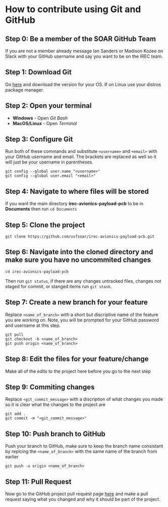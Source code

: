 # How to contribute using Git and GitHub

## Step 0: Be a member of the SOAR GitHub Team

If you are not a member already message Ian Sanders or Madison Kozee on Slack
with your GitHub username and say you want to be on the IREC team.

## Step 1: Download Git

Go [here](https://www.git-scm.com/downloads) and download the version for your
OS. If on Linux use your distros package manager.

## Step 2: Open your terminal

* **Windows** - Open *Git Bash*
* **MacOS/Linux** - Open *Terminal*

## Step 3: Configure Git

Run both of these commands and substitute `<username>` and `<email>` with your
GitHub username and email. The brackets are replaced as well so it will just be
your username in parentheses.

```
git config --global user.name "<username>"
git config --global user.email "<email>"
```

## Step 4: Navigate to where files will be stored

If you want the main directory **irec-avionics-payload-pcb** to be in **Documents**
then run `cd Documents`

## Step 5: Clone the project

```
git clone https://github.com/usfsoar/irec-avionics-payload-pcb.git
```

## Step 6: Navigate into the cloned directory and make sure you have no uncommited changes

```
cd irec-avionics-payload-pcb
```

Then run `git status`, if there are any changes untracked files, changes not
staged for commit, or stanged items run `git stash`.

## Step 7: Create a new branch for your feature

Replace `<name_of_branch>` with a short but discriptive name of the feature you
are working on. Note, you will be prompted for your GitHub password and username
at this step.

```
git pull
git checkout -b <name_of_branch>
git push origin <name_of_branch>
```

## Step 8: Edit the files for your feature/change

Make all of the edits to the project here before you go to the next step

## Step 9: Commiting changes

Replace `<git_commit_message>` with a discription of what changes you made so
it is clear what the changes to the project are

```
git add .
git commit -m "<git_commit_message>"
```

## Step 10: Push branch to GitHub

Push your branch to GitHub, make sure to keep the branch name consistant by
replcing the `<name_of_branch>` with the same name of the branch from earlier

```
git push -u origin <name_of_branch>
```

## Step 11: Pull Request

Now go to the GitHub project pull request page
[here](https://github.com/usfsoar/irec-avionics-payload-pcb/pulls) and make a
pull request saying what you changed and why it should be part of the project.
